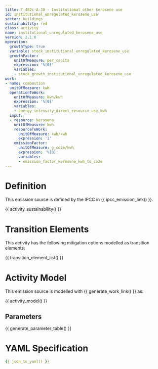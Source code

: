 ```yaml
---
title: T-4B2c-A-30 - Institutional other kerosene use
id: institutional_unregulated_kerosene_use
sector: buildings
sustainability: red
class: activity
name: institutional_unregulated_kerosene_use
version: 2.1.0
operation:
  growthType: true
  variable: stock_institutional_unregulated_kerosene_use
  growthFactor:
    unitOfMeasure: per_capita
    expression: '%[0]'
    variables:
    - stock_growth_institutional_unregulated_kerosene_use
work:
- name: combustion
  unitOfMeasure: kwh
  operationToWork:
    unitOfMeasure: kwh/kwh
    expression: '%[0]'
    variables:
    - energy_intensity_direct_resource_use_kwh
  input:
  - resource: kerosene
    unitOfMeasure: kwh
    resourceToWork:
      unitOfMeasure: kwh/kwh
      expression: '1'
    emissionFactor:
      unitOfMeasure: g_co2e/kwh
      expression: '%[0]'
      variables:
      - emission_factor_kerosene_kwh_to_co2e
---
```

# Definition
This emission source is defined by the IPCC in {{ ipcc_emission_link() }}.


{{ activity_sustainability() }}

# Transition Elements

This activity has the following mitigation options modelled as transition elements:

{{ transition_element_list() }}

# Activity Model
This emission source is modelled with {{ generate_work_link() }} as:

{{ activity_model() }}

## Parameters

{{ generate_parameter_table() }}

# YAML Specification

```yaml
{{ json_to_yaml() }}
```